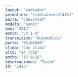 ```yaml
---
layout: "radiador"
permalink: "/radiadores/1413/"
marca: "Chevrolet"
modelo: "Sonic"
ano: "2017"
motor: "L4 1.4"
transmision: "Automática"
parte: "95160949"
clima: "Con clima"
alto: "24 7/16"
ancho: "15 9/16"
observaciones: "Turbo"
id: "1413"
---
```



